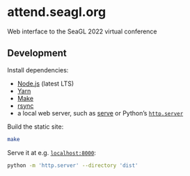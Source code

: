 # attend.seagl.org

Web interface to the SeaGL 2022 virtual conference

## Development

Install dependencies:

- [Node.js] (latest LTS)
- [Yarn]
- [Make]
- [rsync]
- a local web server, such as [serve] or Python’s [`http.server`][http.server]

Build the static site:

```bash
make
```

Serve it at e.g. [`localhost:8000`](http://localhost:8000/):

```bash
python -m 'http.server' --directory 'dist'
```

<!-- TODO
## Deployment

Push the source to [`SeaGL:production`][production]. [GitHub Actions] is
[configured](./.github/workflows/gh-pages.yml) to automatically build and deploy
the site to AWS [S3] and [CloudFront].
-->

[cloudfront]: https://aws.amazon.com/cloudfront/
[github actions]: https://docs.github.com/en/actions
[http.server]: https://docs.python.org/3/library/http.server.html
[make]: https://www.gnu.org/software/make/
[node.js]: https://nodejs.org/
[production]: https://github.com/SeaGL/attend.seagl.org/tree/production
[rsync]: https://rsync.samba.org/
[s3]: https://aws.amazon.com/s3/
[serve]: https://github.com/vercel/serve
[yarn]: https://yarnpkg.com/
